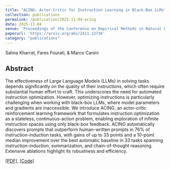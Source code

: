 ```yaml
---
title: "ACING: Actor-Critic for Instruction Learning in Black-Box LLMs"
collection: publications
permalink: /publication/2025-11-04-acing
date: 2025-11-04
venue: 'Proceedings of the Conference on Empirical Methods in Natural Language Processing (EMNLP)'
paperurl: 'https://arxiv.org/abs/2411.12736'
category: "publications"
---
```

Salma Kharrat, Fares Fourati, & Marco Canini

## Abstract
The effectiveness of Large Language Models (LLMs) in solving tasks depends significantly on the quality of their instructions, which often require substantial human effort to craft. This underscores the need for automated instruction optimization. However, optimizing instructions is particularly challenging when working with black-box LLMs, where model parameters and gradients are inaccessible. We introduce ACING, an actor-critic reinforcement learning framework that formulates instruction optimization as a stateless, continuous-action problem, enabling exploration of infinite instruction spaces using only black-box feedback. ACING automatically discovers prompts that outperform human-written prompts in 76\% of instruction-induction tasks, with gains of up to 33 points and a 10-point median improvement over the best automatic baseline in 33 tasks spanning instruction-induction, summarization, and chain-of-thought reasoning. Extensive ablations highlight its robustness and efficiency.

[[PDF]](https://arxiv.org/pdf/2411.12736), [[Code]](https://github.com/salmakh1/ACING)